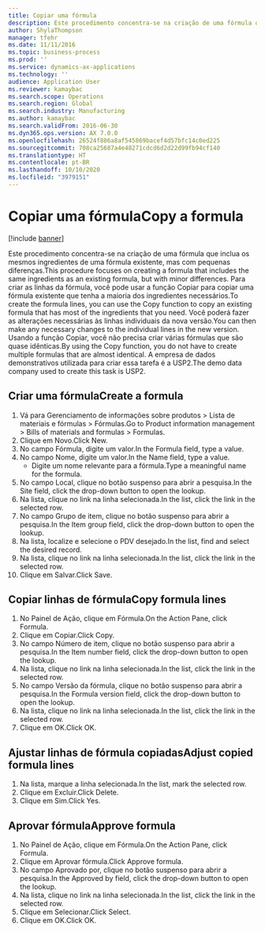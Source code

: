 ```yaml
---
title: Copiar uma fórmula
description: Este procedimento concentra-se na criação de uma fórmula que inclua os mesmos ingredientes de uma fórmula existente, mas com pequenas diferenças.
author: ShylaThompson
manager: tfehr
ms.date: 11/11/2016
ms.topic: business-process
ms.prod: ''
ms.service: dynamics-ax-applications
ms.technology: ''
audience: Application User
ms.reviewer: kamaybac
ms.search.scope: Operations
ms.search.region: Global
ms.search.industry: Manufacturing
ms.author: kamaybac
ms.search.validFrom: 2016-06-30
ms.dyn365.ops.version: AX 7.0.0
ms.openlocfilehash: 26524f886a8af545869bacef4d57bfc14c0ed225
ms.sourcegitcommit: 708ca25687a4e48271cdcd6d2d22d99fb94cf140
ms.translationtype: HT
ms.contentlocale: pt-BR
ms.lasthandoff: 10/10/2020
ms.locfileid: "3979151"
---
```

# <a name="copy-a-formula"></a><span data-ttu-id="f6e8b-103">Copiar uma fórmula</span><span class="sxs-lookup"><span data-stu-id="f6e8b-103">Copy a formula</span></span>

[!include [banner](../../includes/banner.md)]

<span data-ttu-id="f6e8b-104">Este procedimento concentra-se na criação de uma fórmula que inclua os mesmos ingredientes de uma fórmula existente, mas com pequenas diferenças.</span><span class="sxs-lookup"><span data-stu-id="f6e8b-104">This procedure focuses on creating a formula that includes the same ingredients as an existing formula, but with minor differences.</span></span> <span data-ttu-id="f6e8b-105">Para criar as linhas da fórmula, você pode usar a função Copiar para copiar uma fórmula existente que tenha a maioria dos ingredientes necessários.</span><span class="sxs-lookup"><span data-stu-id="f6e8b-105">To create the formula lines, you can use the Copy function to copy an existing formula that has most of the ingredients that you need.</span></span> <span data-ttu-id="f6e8b-106">Você poderá fazer as alterações necessárias às linhas individuais da nova versão.</span><span class="sxs-lookup"><span data-stu-id="f6e8b-106">You can then make any necessary changes to the individual lines in the new version.</span></span> <span data-ttu-id="f6e8b-107">Usando a função Copiar, você não precisa criar várias fórmulas que são quase idênticas.</span><span class="sxs-lookup"><span data-stu-id="f6e8b-107">By using the Copy function, you do not have to create multiple formulas that are almost identical.</span></span> <span data-ttu-id="f6e8b-108">A empresa de dados demonstrativos utilizada para criar essa tarefa é a USP2.</span><span class="sxs-lookup"><span data-stu-id="f6e8b-108">The demo data company used to create this task is USP2.</span></span>


## <a name="create-a-formula"></a><span data-ttu-id="f6e8b-109">Criar uma fórmula</span><span class="sxs-lookup"><span data-stu-id="f6e8b-109">Create a formula</span></span>
1. <span data-ttu-id="f6e8b-110">Vá para Gerenciamento de informações sobre produtos > Lista de materiais e fórmulas > Fórmulas.</span><span class="sxs-lookup"><span data-stu-id="f6e8b-110">Go to Product information management > Bills of materials and formulas > Formulas.</span></span>
2. <span data-ttu-id="f6e8b-111">Clique em Novo.</span><span class="sxs-lookup"><span data-stu-id="f6e8b-111">Click New.</span></span>
3. <span data-ttu-id="f6e8b-112">No campo Fórmula, digite um valor.</span><span class="sxs-lookup"><span data-stu-id="f6e8b-112">In the Formula field, type a value.</span></span>
4. <span data-ttu-id="f6e8b-113">No campo Nome, digite um valor.</span><span class="sxs-lookup"><span data-stu-id="f6e8b-113">In the Name field, type a value.</span></span>
    * <span data-ttu-id="f6e8b-114">Digite um nome relevante para a fórmula.</span><span class="sxs-lookup"><span data-stu-id="f6e8b-114">Type a meaningful name for the formula.</span></span>  
5. <span data-ttu-id="f6e8b-115">No campo Local, clique no botão suspenso para abrir a pesquisa.</span><span class="sxs-lookup"><span data-stu-id="f6e8b-115">In the Site field, click the drop-down button to open the lookup.</span></span>
6. <span data-ttu-id="f6e8b-116">Na lista, clique no link na linha selecionada.</span><span class="sxs-lookup"><span data-stu-id="f6e8b-116">In the list, click the link in the selected row.</span></span>
7. <span data-ttu-id="f6e8b-117">No campo Grupo de item, clique no botão suspenso para abrir a pesquisa.</span><span class="sxs-lookup"><span data-stu-id="f6e8b-117">In the Item group field, click the drop-down button to open the lookup.</span></span>
8. <span data-ttu-id="f6e8b-118">Na lista, localize e selecione o PDV desejado.</span><span class="sxs-lookup"><span data-stu-id="f6e8b-118">In the list, find and select the desired record.</span></span>
9. <span data-ttu-id="f6e8b-119">Na lista, clique no link na linha selecionada.</span><span class="sxs-lookup"><span data-stu-id="f6e8b-119">In the list, click the link in the selected row.</span></span>
10. <span data-ttu-id="f6e8b-120">Clique em Salvar.</span><span class="sxs-lookup"><span data-stu-id="f6e8b-120">Click Save.</span></span>

## <a name="copy-formula-lines"></a><span data-ttu-id="f6e8b-121">Copiar linhas de fórmula</span><span class="sxs-lookup"><span data-stu-id="f6e8b-121">Copy formula lines</span></span>
1. <span data-ttu-id="f6e8b-122">No Painel de Ação, clique em Fórmula.</span><span class="sxs-lookup"><span data-stu-id="f6e8b-122">On the Action Pane, click Formula.</span></span>
2. <span data-ttu-id="f6e8b-123">Clique em Copiar.</span><span class="sxs-lookup"><span data-stu-id="f6e8b-123">Click Copy.</span></span>
3. <span data-ttu-id="f6e8b-124">No campo Número de item, clique no botão suspenso para abrir a pesquisa.</span><span class="sxs-lookup"><span data-stu-id="f6e8b-124">In the Item number field, click the drop-down button to open the lookup.</span></span>
4. <span data-ttu-id="f6e8b-125">Na lista, clique no link na linha selecionada.</span><span class="sxs-lookup"><span data-stu-id="f6e8b-125">In the list, click the link in the selected row.</span></span>
5. <span data-ttu-id="f6e8b-126">No campo Versão da fórmula, clique no botão suspenso para abrir a pesquisa.</span><span class="sxs-lookup"><span data-stu-id="f6e8b-126">In the Formula version field, click the drop-down button to open the lookup.</span></span>
6. <span data-ttu-id="f6e8b-127">Na lista, clique no link na linha selecionada.</span><span class="sxs-lookup"><span data-stu-id="f6e8b-127">In the list, click the link in the selected row.</span></span>
7. <span data-ttu-id="f6e8b-128">Clique em OK.</span><span class="sxs-lookup"><span data-stu-id="f6e8b-128">Click OK.</span></span>

## <a name="adjust-copied-formula-lines"></a><span data-ttu-id="f6e8b-129">Ajustar linhas de fórmula copiadas</span><span class="sxs-lookup"><span data-stu-id="f6e8b-129">Adjust copied formula lines</span></span>
1. <span data-ttu-id="f6e8b-130">Na lista, marque a linha selecionada.</span><span class="sxs-lookup"><span data-stu-id="f6e8b-130">In the list, mark the selected row.</span></span>
2. <span data-ttu-id="f6e8b-131">Clique em Excluir.</span><span class="sxs-lookup"><span data-stu-id="f6e8b-131">Click Delete.</span></span>
3. <span data-ttu-id="f6e8b-132">Clique em Sim.</span><span class="sxs-lookup"><span data-stu-id="f6e8b-132">Click Yes.</span></span>

## <a name="approve-formula"></a><span data-ttu-id="f6e8b-133">Aprovar fórmula</span><span class="sxs-lookup"><span data-stu-id="f6e8b-133">Approve formula</span></span>
1. <span data-ttu-id="f6e8b-134">No Painel de Ação, clique em Fórmula.</span><span class="sxs-lookup"><span data-stu-id="f6e8b-134">On the Action Pane, click Formula.</span></span>
2. <span data-ttu-id="f6e8b-135">Clique em Aprovar fórmula.</span><span class="sxs-lookup"><span data-stu-id="f6e8b-135">Click Approve formula.</span></span>
3. <span data-ttu-id="f6e8b-136">No campo Aprovado por, clique no botão suspenso para abrir a pesquisa.</span><span class="sxs-lookup"><span data-stu-id="f6e8b-136">In the Approved by field, click the drop-down button to open the lookup.</span></span>
4. <span data-ttu-id="f6e8b-137">Na lista, clique no link na linha selecionada.</span><span class="sxs-lookup"><span data-stu-id="f6e8b-137">In the list, click the link in the selected row.</span></span>
5. <span data-ttu-id="f6e8b-138">Clique em Selecionar.</span><span class="sxs-lookup"><span data-stu-id="f6e8b-138">Click Select.</span></span>
6. <span data-ttu-id="f6e8b-139">Clique em OK.</span><span class="sxs-lookup"><span data-stu-id="f6e8b-139">Click OK.</span></span>

